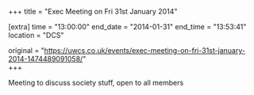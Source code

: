 +++
title = "Exec Meeting on Fri 31st January 2014"

[extra]
time = "13:00:00"
end_date = "2014-01-31"
end_time = "13:53:41"
location = "DCS"

original = "https://uwcs.co.uk/events/exec-meeting-on-fri-31st-january-2014-1474489091058/"    
+++

Meeting to discuss society stuff, open to all members

